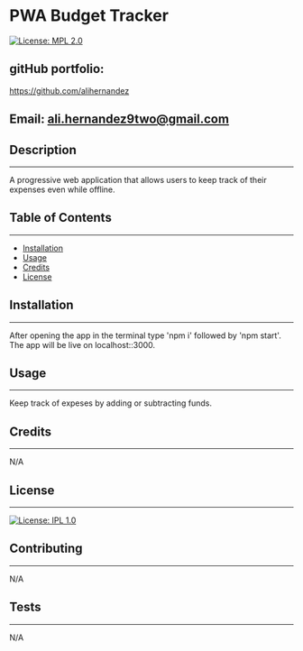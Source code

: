 
# **PWA Budget Tracker**
[![License: MPL 2.0](https://img.shields.io/badge/License-MPL%202.0-brightgreen.svg)](https://opensource.org/licenses/MPL-2.0)

## gitHub portfolio:
https://github.com/alihernandez

## Email: ali.hernandez9two@gmail.com

## Description 
------------
A progressive web application that allows users to keep track of their expenses even while offline.

## Table of Contents 
------------
* [Installation](#installation)
* [Usage](#usage)
* [Credits](#credits)
* [License](#license)

## Installation
------------
After opening the app in the terminal type 'npm i' followed by 'npm start'. The app will be live on localhost::3000. 

## Usage 
------------
Keep track of expeses by adding or subtracting funds.

## Credits
------------
N/A

## License
------------

   [![License: IPL 1.0](https://img.shields.io/badge/License-IPL%201.0-blue.svg)](https://opensource.org/licenses/IPL-1.0) 
  

## Contributing
------------
N/A

## Tests
------------
N/A




